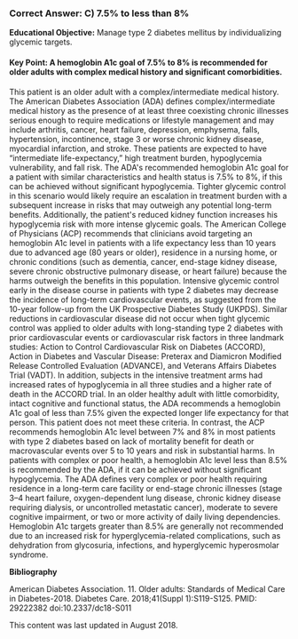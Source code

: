 
### Correct Answer: C) 7.5% to less than 8% 

**Educational Objective:** Manage type 2 diabetes mellitus by individualizing glycemic targets.

#### **Key Point:** A hemoglobin A1c goal of 7.5% to 8% is recommended for older adults with complex medical history and significant comorbidities.

This patient is an older adult with a complex/intermediate medical history. The American Diabetes Association (ADA) defines complex/intermediate medical history as the presence of at least three coexisting chronic illnesses serious enough to require medications or lifestyle management and may include arthritis, cancer, heart failure, depression, emphysema, falls, hypertension, incontinence, stage 3 or worse chronic kidney disease, myocardial infarction, and stroke. These patients are expected to have “intermediate life-expectancy,” high treatment burden, hypoglycemia vulnerability, and fall risk. The ADA's recommended hemoglobin A1c goal for a patient with similar characteristics and health status is 7.5% to 8%, if this can be achieved without significant hypoglycemia. Tighter glycemic control in this scenario would likely require an escalation in treatment burden with a subsequent increase in risks that may outweigh any potential long-term benefits. Additionally, the patient's reduced kidney function increases his hypoglycemia risk with more intense glycemic goals. The American College of Physicians (ACP) recommends that clinicians avoid targeting an hemoglobin A1c level in patients with a life expectancy less than 10 years due to advanced age (80 years or older), residence in a nursing home, or chronic conditions (such as dementia, cancer, end-stage kidney disease, severe chronic obstructive pulmonary disease, or heart failure) because the harms outweigh the benefits in this population.
Intensive glycemic control early in the disease course in patients with type 2 diabetes may decrease the incidence of long-term cardiovascular events, as suggested from the 10-year follow-up from the UK Prospective Diabetes Study (UKPDS). Similar reductions in cardiovascular disease did not occur when tight glycemic control was applied to older adults with long-standing type 2 diabetes with prior cardiovascular events or cardiovascular risk factors in three landmark studies: Action to Control Cardiovascular Risk on Diabetes (ACCORD), Action in Diabetes and Vascular Disease: Preterax and Diamicron Modified Release Controlled Evaluation (ADVANCE), and Veterans Affairs Diabetes Trial (VADT). In addition, subjects in the intensive treatment arms had increased rates of hypoglycemia in all three studies and a higher rate of death in the ACCORD trial.
In an older healthy adult with little comorbidity, intact cognitive and functional status, the ADA recommends a hemoglobin A1c goal of less than 7.5% given the expected longer life expectancy for that person. This patient does not meet these criteria. In contrast, the ACP recommends hemoglobin A1c level between 7% and 8% in most patients with type 2 diabetes based on lack of mortality benefit for death or macrovascular events over 5 to 10 years and risk in substantial harms.
In patients with complex or poor health, a hemoglobin A1c level less than 8.5% is recommended by the ADA, if it can be achieved without significant hypoglycemia. The ADA defines very complex or poor health requiring residence in a long-term care facility or end-stage chronic illnesses (stage 3–4 heart failure, oxygen-dependent lung disease, chronic kidney disease requiring dialysis, or uncontrolled metastatic cancer), moderate to severe cognitive impairment, or two or more activity of daily living dependencies.
Hemoglobin A1c targets greater than 8.5% are generally not recommended due to an increased risk for hyperglycemia-related complications, such as dehydration from glycosuria, infections, and hyperglycemic hyperosmolar syndrome.

**Bibliography**

American Diabetes Association. 11. Older adults: Standards of Medical Care in Diabetes-2018. Diabetes Care. 2018;41(Suppl 1):S119-S125. PMID: 29222382 doi:10.2337/dc18-S011

This content was last updated in August 2018.